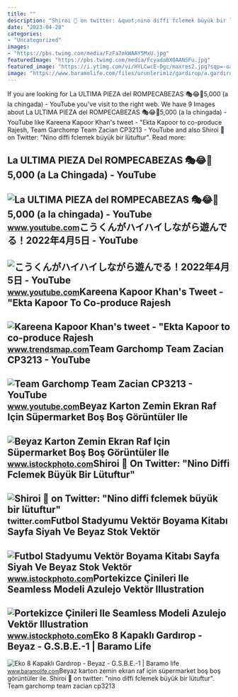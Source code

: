 ```yaml
---
title: ""
description: "Shiroi 💫 on twitter: &quot;nino diffi fclemek büyük bir lütuftur&quot;"
date: "2023-04-28"
categories:
- "Uncategorized"
images:
- "https://pbs.twimg.com/media/FzFa7mkWAAY5MxU.jpg"
featuredImage: "https://pbs.twimg.com/media/Fcyada8X0AANSFu.jpg"
featured_image: "https://i.ytimg.com/vi/HYLCwcE-Dgc/maxres2.jpg?sqp=-oaymwEoCIAKENAF8quKqQMcGADwAQH4AYwCgALgA4oCDAgAEAEYRSBHKGUwDw==&amp;rs=AOn4CLC_ulBvmvqa2cf2uT56Qfk3FCYaDA"
image: "https://www.baramolife.com/files/urunlerimiz/gardirop/a.gardırop/gsb.e/gsb.e_1/gsbe_1.jpg"
---
```


If you are looking for La ULTIMA PIEZA del ROMPECABEZAS 🎭😂🧘5,000 (a la chingada) - YouTube you've visit to the right web. We have 9 Images about La ULTIMA PIEZA del ROMPECABEZAS 🎭😂🧘5,000 (a la chingada) - YouTube like Kareena Kapoor Khan's tweet - "Ekta Kapoor to co-produce Rajesh, Team Garchomp Team Zacian CP3213 - YouTube and also Shiroi 💫 on Twitter: "Nino diffi fclemek büyük bir lütuftur". Read more:

La ULTIMA PIEZA Del ROMPECABEZAS 🎭😂🧘5,000 (a La Chingada) - YouTube
-------------------------------------------------------------------

 ![La ULTIMA PIEZA del ROMPECABEZAS 🎭😂🧘5,000 (a la chingada) - YouTube](https://i.ytimg.com/vi/KdZ3OosEZ6s/hq2.jpg?sqp=-oaymwEoCOADEOgC8quKqQMcGADwAQH4Ad4EgAK4CIoCDAgAEAEYZSBMKGMwDw==&rs=AOn4CLCfzFvJaPoNerKMbSKycXF-fCyaDA) <small>www.youtube.com</small>こうくんがハイハイしながら遊んでる！2022年4月5日 - YouTube
-------------------------------------

 ![こうくんがハイハイしながら遊んでる！2022年4月5日 - YouTube](https://i.ytimg.com/vi/H2fAEMesIjo/maxresdefault.jpg?sqp=-oaymwEmCIAKENAF8quKqQMa8AEB-AH-CYAC0AWKAgwIABABGGUgXyhTMA8=&rs=AOn4CLCJYSghky0o-ilndxvg6fCYAda1ug) <small>www.youtube.com</small>Kareena Kapoor Khan's Tweet - "Ekta Kapoor To Co-produce Rajesh
---------------------------------------------------------------

 ![Kareena Kapoor Khan's tweet - "Ekta Kapoor to co-produce Rajesh](https://pbs.twimg.com/media/Fcyada8X0AANSFu.jpg) <small>www.trendsmap.com</small>Team Garchomp Team Zacian CP3213 - YouTube
------------------------------------------

 ![Team Garchomp Team Zacian CP3213 - YouTube](https://i.ytimg.com/vi/HYLCwcE-Dgc/maxres2.jpg?sqp=-oaymwEoCIAKENAF8quKqQMcGADwAQH4AYwCgALgA4oCDAgAEAEYRSBHKGUwDw==&rs=AOn4CLC_ulBvmvqa2cf2uT56Qfk3FCYaDA) <small>www.youtube.com</small>Beyaz Karton Zemin Ekran Raf Için Süpermarket Boş Boş Görüntüler Ile
--------------------------------------------------------------------

 ![Beyaz Karton Zemin Ekran Raf Için Süpermarket Boş Boş Görüntüler Ile](https://media.istockphoto.com/vectors/white-cardboard-floor-display-rack-for-supermarket-blank-empty-with-vector-id1145992462?k=20&m=1145992462&s=170667a&w=0&h=8PsUt9vLPfc7qN1qxxubDyjGU-KiLbBDPrd7FCT2grA=) <small>www.istockphoto.com</small>Shiroi 💫 On Twitter: "Nino Diffi Fclemek Büyük Bir Lütuftur"
------------------------------------------------------------

 ![Shiroi 💫 on Twitter: "Nino diffi fclemek büyük bir lütuftur"](https://pbs.twimg.com/media/FzFa7mkWAAY5MxU.jpg) <small>twitter.com</small>Futbol Stadyumu Vektör Boyama Kitabı Sayfa Siyah Ve Beyaz Stok Vektör
---------------------------------------------------------------------

 ![Futbol Stadyumu Vektör Boyama Kitabı Sayfa Siyah Ve Beyaz Stok Vektör](https://media.istockphoto.com/vectors/soccer-stadium-vector-black-and-white-coloring-book-page-vector-id1127249303?k=20&m=1127249303&s=170667a&w=0&h=SI5rEKsz6KC9k-FCt9zYL846lObTWh60npru908errw=) <small>www.istockphoto.com</small>Portekizce Çinileri Ile Seamless Modeli Azulejo Vektör Illustration
-------------------------------------------------------------------

 ![Portekizce Çinileri Ile Seamless Modeli Azulejo Vektör Illustration](https://media.istockphoto.com/id/928876898/tr/vektör/portekizce-çinileri-ile-seamless-modeli-azulejo-vektör-illustration-beyaz-arka-plan-üzerinde.jpg?s=170667a&w=0&k=20&c=_CGXHIeASiEkX4fcT-D057kSS-M8tOlBf6YPMUECOhM=) <small>www.istockphoto.com</small>Eko 8 Kapaklı Gardırop - Beyaz - G.S.B.E.-1 | Baramo Life
---------------------------------------------------------

 ![Eko 8 Kapaklı Gardırop - Beyaz - G.S.B.E.-1 | Baramo life](https://www.baramolife.com/files/urunlerimiz/gardirop/a.gardırop/gsb.e/gsb.e_1/gsbe_1.jpg) <small>www.baramolife.com</small>Beyaz karton zemin ekran raf için süpermarket boş boş görüntüler ile. Shiroi 💫 on twitter: "nino diffi fclemek büyük bir lütuftur". Team garchomp team zacian cp3213
